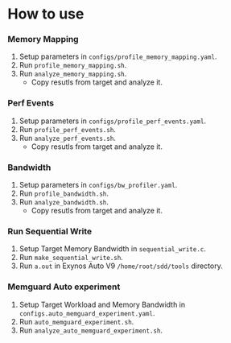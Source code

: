 # How to use

### Memory Mapping
1. Setup parameters in `configs/profile_memory_mapping.yaml`.
2. Run `profile_memory_mapping.sh`.
3. Run `analyze_memory_mapping.sh`.
    * Copy resutls from target and analyze it.

### Perf Events
1. Setup parameters in `configs/profile_perf_events.yaml`.
2. Run `profile_perf_events.sh`.
3. Run `analyze_perf_events.sh`.
    * Copy resutls from target and analyze it.

### Bandwidth
1. Setup parameters in `configs/bw_profiler.yaml`.
2. Run `profile_bandwidth.sh`.
3. Run `analyze_bandwidth.sh`.
    * Copy resutls from target and analyze it.

### Run Sequential Write
1. Setup Target Memory Bandwidth in `sequential_write.c`.
2. Run `make_sequential_write.sh`.
3. Run `a.out` in Exynos Auto V9 `/home/root/sdd/tools` directory.

### Memguard Auto experiment
1. Setup Target Workload and Memory Bandwidth in `configs.auto_memguard_experiment.yaml`.
2. Run `auto_memguard_experiment.sh`.
3. Run `analyze_auto_memguard_experiment.sh`.